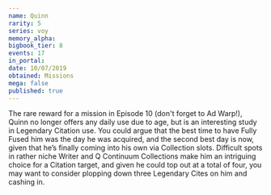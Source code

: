 ```yaml
---
name: Quinn
rarity: 5
series: voy
memory_alpha:
bigbook_tier: 8
events: 17
in_portal:
date: 10/07/2019
obtained: Missions
mega: false
published: true
---
```


The rare reward for a mission in Episode 10 (don't forget to Ad Warp!), Quinn no longer offers any daily use due to age, but is an interesting study in Legendary Citation use. You could argue that the best time to have Fully Fused him was the day he was acquired, and the second best day is now, given that he’s finally coming into his own via Collection slots. Difficult spots in rather niche Writer and Q Continuum Collections make him an intriguing choice for a Citation target, and given he could top out at a total of four, you may want to consider plopping down three Legendary Cites on him and cashing in.
